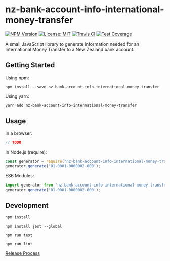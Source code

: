 # nz-bank-account-info-international-money-transfer

[![NPM Version][npm-image]][npm-url]
[![License: MIT][license-image]][license-url]
[![Travis CI][travis-image]][travis-url]
[![Test Coverage][coveralls-image]][coveralls-url]

A small JavaScript library to generate information needed for an International Money Transfer to a New Zealand bank account.

## Getting Started

Using npm:
```
npm install --save nz-bank-account-info-international-money-transfer
```

Using yarn:
```
yarn add nz-bank-account-info-international-money-transfer
```

## Usage

In a browser: 
```javascript
// TODO
```

In Node.js (require):
```javascript
const generator = require("nz-bank-account-info-international-money-transfer")
generator.generate('01-0001-0000002-000');
```

ES6 Modules:
```javascript
import generator from 'nz-bank-account-info-international-money-transfer';
generator.generate('01-0001-0000002-000');
```

## Development

`npm install`

`npm install jest --global`

`npm run test`

`npm run lint`

[Release Process](RELEASE-PROCESS.md)

[npm-image]: https://img.shields.io/npm/v/nz-bank-account-info-international-money-transfer.svg
[npm-url]: https://www.npmjs.com/package/nz-bank-account-info-international-money-transfer
[license-image]: https://img.shields.io/badge/License-MIT-green.svg
[license-url]: https://opensource.org/licenses/MIT
[travis-image]: https://img.shields.io/travis/chris-pilcher/nz-bank-account-info-international-money-transfer/develop.svg
[travis-url]: https://travis-ci.org/chris-pilcher/nz-bank-account-info-international-money-transfer
[coveralls-image]: https://coveralls.io/repos/github/chris-pilcher/nz-bank-account-info-international-money-transfer/badge.svg?branch=develop
[coveralls-url]: https://coveralls.io/r/chris-pilcher/nz-bank-account-info-international-money-transfer
